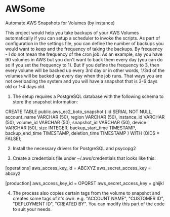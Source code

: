 # AWSome
Automate AWS Snapshots for Volumes (by instance)

This project would help you take backups of your AWS Volumes automatically if you can setup a scheduler to invoke the scripts. As part of configuration in the settings file, you can define the number of backups you would want to keep and the frequency of taking the backups. By frequency - I do not mean the frequency of the cron job. As an example, say you have 90 volumes in AWS but you don't want to back them every day (you can do so if you set the frequency to 1). But if you define the frequency to 3, then every volume will be backed up every 3rd day or in other words, 1/3rd of the volumes will be backed up every day when the job runs. That ways you are not overloading the system and you will have a snapshot that is 3-6 days old or 1-4 days old.

1. The setup requires a PostgreSQL database with the following schema to store the snapshot information:

CREATE TABLE public.aws_ec2_boto_snapshot
	(
	id    			  SERIAL NOT NULL,
	account_name      VARCHAR (50),
	region            VARCHAR (50),
	instance_id       VARCHAR (50),
	volume_id         VARCHAR (50),
	snapshot_id       VARCHAR (50),
	device            VARCHAR (50),
	size              INTEGER,
	backup_start_time TIMESTAMP,
	backup_end_time   TIMESTAMP,
	deletion_time     TIMESTAMP
	)
	WITH (OIDS = FALSE);

2. Install the necessary drivers for PostgreSQL and psycopg2

3. Create a credentials file under ~/.aws/credentials that looks like this:

[operations]
aws_access_key_id = ABCXYZ
aws_secret_access_key = abcxyz

[production]
aws_access_key_id = OPQRST
aws_secret_access_key = ghijkl

4. The process also copies certain tags from the volume to snapshot and creates some tags of it's own. e.g. "ACCOUNT NAME", "CUSTOMER ID", "DEPLOYMENT ID", "CREATED BY". You can modify this part of the code to suit your needs.

